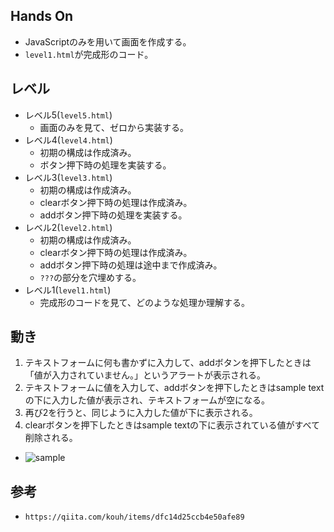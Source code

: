 ## Hands On
- JavaScriptのみを用いて画面を作成する。
- `level1.html`が完成形のコード。

## レベル
- レベル5(`level5.html`)
    - 画面のみを見て、ゼロから実装する。
- レベル4(`level4.html`)
    - 初期の構成は作成済み。
    - ボタン押下時の処理を実装する。
- レベル3(`level3.html`)
    - 初期の構成は作成済み。
    - clearボタン押下時の処理は作成済み。
    - addボタン押下時の処理を実装する。
- レベル2(`level2.html`)
    - 初期の構成は作成済み。
    - clearボタン押下時の処理は作成済み。
    - addボタン押下時の処理は途中まで作成済み。
    - `???`の部分を穴埋めする。
- レベル1(`level1.html`)
    - 完成形のコードを見て、どのような処理か理解する。

## 動き
1. テキストフォームに何も書かずに入力して、addボタンを押下したときは「値が入力されていません。」というアラートが表示される。
2. テキストフォームに値を入力して、addボタンを押下したときはsample textの下に入力した値が表示され、テキストフォームが空になる。
3. 再び2を行うと、同じように入力した値が下に表示される。
4. clearボタンを押下したときはsample textの下に表示されている値がすべて削除される。
- ![sample](./sample.gif "sample")

## 参考
- `https://qiita.com/kouh/items/dfc14d25ccb4e50afe89`